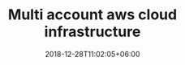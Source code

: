 ---
title: "Multi account aws cloud infrastructure"
date: 2018-12-28T11:02:05+06:00
icon: "ti-layers-alt"
description: "Lorem ipsum dolor sit amet ipsum dolor sit amet ipsum dolor sit amet"
type : "docs"
---
